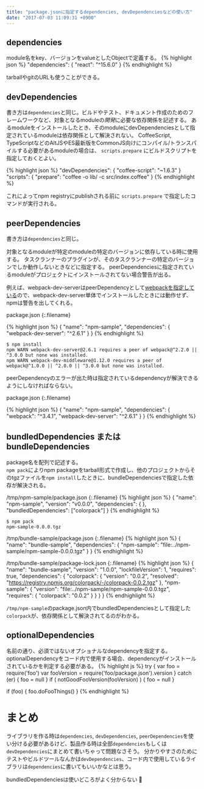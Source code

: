 ```yaml
---
title: "package.jsonに指定するdependencies, devDependenciesなどの使い方"
date: "2017-07-03 11:09:31 +0900"
---
```



## dependencies
module名をkey、バージョンをvalueとしたObjectで定義する。
{% highlight json %}
"dependencies": {
  "react": "^15.6.0"
  }
{% endhighlight %}

tarballやgitのURLも使うことができる。

## devDependencies
書き方は`dependencies`と同じ。ビルドやテスト、ドキュメント作成のためのフレームワークなど、対象となるmoduleの*開発*に必要な依存関係を記述する。
あるmoduleをインストールしたとき、そのmoduleにdevDependenciesとして指定されているmoduleは依存関係として解決されない。
CoffeeScript, TypeScriptなどのAltJSやES最新版をCommonJS向けにコンパイル/トランスパイルする必要があるmoduleの場合は、 `scripts.prepare` にビルドスクリプトを指定しておくとよい。

{% highlight json %}
"devDependencies": {
  "coffee-script": "~1.6.3"
}
"scripts": {
  "prepare": "coffee -o lib/ -c src/index.coffee"
}
{% endhighlight %}

これによってnpm registryにpublishされる前に `scripts.prepare` で指定したコマンドが実行される。

## peerDependencies
書き方は`dependencies`と同じ。

対象となるmoduleが特定のmoduleの特定のバージョンに依存している時に使用する。
タスクランナーのプラグインが、そのタスクランナーの特定のバージョンでしか動作しないときなどに指定する。
peerDependenciesに指定されているmoduleがプロジェクトにインストールされてない場合警告が出る。

例えば、webpack-dev-serverはpeerDependencyとして[webpackを指定している](https://github.com/webpack/webpack-dev-server/blob/master/package.json#L7)ので、webpack-dev-server単体でインストールしたときには動作せず、npmは警告を出してくれる。

package.json
{:.filename}

{% highlight json %}
{
  "name": "npm-sample",
  "dependencies": {
    "webpack-dev-server": "^2.6.1"
  }
}
{% endhighlight %}

```
$ npm install
npm WARN webpack-dev-server@2.6.1 requires a peer of webpack@^2.2.0 || ^3.0.0 but none was installed.
npm WARN webpack-dev-middleware@1.12.0 requires a peer of webpack@^1.0.0 || ^2.0.0 || ^3.0.0 but none was installed.
```

peerDependencyのエラーが出た時は指定されているdependencyが解決できるようにしなければならない。

package.json
{:.filename}

{% highlight json %}
{
  "name": "npm-sample",
  "dependencies": {
    "webpack": "^3.4.1",
    "webpack-dev-server": "^2.6.1"
  }
}
{% endhighlight %}

## bundledDependencies または bundleDependencies
package名を配列で記述する。  
`npm pack`によりnpm packageをtarball形式で作成し、他のプロジェクトからそのtgzファイルを`npm install`したときに、bundleDependenciesで指定した依存が解決される。

/tmp/npm-sample/package.json
{:.filename}
{% highlight json %}
{
  "name": "npm-sample",
  "version": "v0.0.0",
  "dependencies": {
  },
  "bundledDependencies": ["colorpack"]
}
{% endhighlight %}

```
$ npm pack
npm-sample-0.0.0.tgz
```

/tmp/bundle-sample/package.json
{:.filename}
{% highlight json %}
{
  "name": "bundle-sample",
  "dependencies": {
    "npm-sample": "file:../npm-sample/npm-sample-0.0.0.tgz"
  }
}
{% endhighlight %}


/tmp/bundle-sample/package-lock.json
{:.filename}
{% highlight json %}
{
  "name": "bundle-sample",
  "version": "1.0.0",
  "lockfileVersion": 1,
  "requires": true,
  "dependencies": {
    "colorpack": {
      "version": "0.0.2",
      "resolved": "https://registry.npmjs.org/colorpack/-/colorpack-0.0.2.tgz"
    },
    "npm-sample": {
      "version": "file:../npm-sample/npm-sample-0.0.0.tgz",
      "requires": {
        "colorpack": "0.0.2"
      }
    }
  }
}
{% endhighlight %}

`/tmp/npm-sample`のpackage.json内でbundledDependenciesとして指定した`colorpack`が、依存関係として解決されてるのがわかる。

## optionalDependencies

名前の通り、必須ではないオプショナルなdependencyを指定する。optionalDependencyをコード内で使用する場合、dependencyがインストールされているかを判定する必要がある。
{% highlight js %}
try {
  var foo = require('foo')
  var fooVersion = require('foo/package.json').version
} catch (er) {
  foo = null
}
if ( notGoodFooVersion(fooVersion) ) {
  foo = null
}

if (foo) {
  foo.doFooThings()
}
{% endhighlight %}

# まとめ
ライブラリを作る時は`dependencies`, `devDependencies`, `peerDependencies`を使い分ける必要があるけど、製品作る時は全部`dependencies`もしくは`devDependencies`にまとめて書いちゃって問題なさそう。
分かりやすさのためにテストやビルドツールなんかは`devDependencies`、コード内で使用しているライブラリは`dependencies`に書いてもいいかなとは思う。

bundledDependenciesは使いどころがよく分からない 🤔
